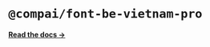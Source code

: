# `@compai/font-be-vietnam-pro`

[**Read the docs &rarr;**](https://components.ai/docs/typefaces/be-vietnam-pro)

